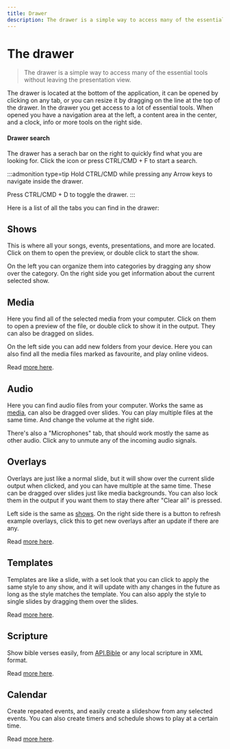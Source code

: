 ```yaml
---
title: Drawer
description: The drawer is a simple way to access many of the essential tools without leaving the presentation view.
---
```


<script>
    import Key from '../../../lib/components/markdown/Key.svelte';
</script>

# The drawer

> The drawer is a simple way to access many of the essential tools without leaving the presentation view.

The drawer is located at the bottom of the application, it can be opened by clicking on any tab, or you can resize it by dragging on the line at the top of the drawer. In the drawer you get access to a lot of essential tools. When opened you have a navigation area at the left, a content area in the center, and a clock, info or more tools on the right side.

#### Drawer search

The drawer has a serach bar on the right to quickly find what you are looking for. Click the icon or press <Key>CTRL/CMD + F</Key> to start a search.

:::admonition type=tip
Hold <Key>CTRL/CMD</Key> while pressing any <Key>Arrow keys</Key> to navigate inside the drawer.

Press <Key>CTRL/CMD + D</Key> to toggle the drawer.
:::

Here is a list of all the tabs you can find in the drawer:

## Shows

This is where all your songs, events, presentations, and more are located. Click on them to open the preview, or double click to start the show.

On the left you can organize them into categories by dragging any show over the category.
On the right side you get information about the current selected show.

## Media

Here you find all of the selected media from your computer. Click on them to open a preview of the file, or double click to show it in the output. They can also be dragged on slides.

On the left side you can add new folders from your device. Here you can also find all the media files marked as favourite, and play online videos.

Read [more here](./media).

## Audio

Here you can find audio files from your computer. Works the same as [media](#media), can also be dragged over slides. You can play multiple files at the same time. And change the volume at the right side.

There's also a "Microphones" tab, that should work mostly the same as other audio. Click any to unmute any of the incoming audio signals.

## Overlays

Overlays are just like a normal slide, but it will show over the current slide output when clicked, and you can have multiple at the same time. These can be dragged over slides just like media backgrounds. You can also lock them in the output if you want them to stay there after "Clear all" is pressed.

Left side is the same as [shows](#shows). On the right side there is a button to refresh example overlays, click this to get new overlays after an update if there are any.

Read [more here](./overlays).

## Templates

Templates are like a slide, with a set look that you can click to apply the same style to any show, and it will update with any changes in the future as long as the style matches the template. You can also apply the style to single slides by dragging them over the slides.

Read [more here](./templates).

## Scripture

Show bible verses easily, from [API.Bible](https://scripture.api.bible/) or any local scripture in XML format.

Read [more here](./scripture).

## Calendar

Create repeated events, and easily create a slideshow from any selected events. You can also create timers and schedule shows to play at a certain time.

Read [more here](./calendar).
